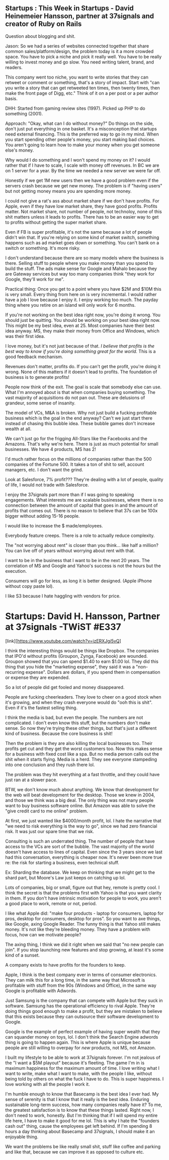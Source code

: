 ## Startups : This Week in Startups - David Heinemeier Hansson, partner at 37signals and creator of Ruby on Rails

Question about blogging and shit.

Jason: So we had a series of websites connected together that share common sales/platform/design, the problem today is it a more crowded space. You have to pick a niche and pick it really well. You have to be really willing to invest money and go slow. You need writing talent, brand, and readers. 

This company went too niche, you want to write stories that they can retweet or comment or something, that's a story of impact. Start with "can you write a story that can get retweeted ten times, then twenty times, then make the front page of Digg, etc." Think of it on a per post or a per author basis.

DHH: Started from gaming review sites (1997). Picked up PHP to do something (2001). 

Approach: "Okay, what can I do without money?" Do things on the side, don't just put everything in one basket. It's a misconception that startups need external financing. This is the preferred way to go in my mind. When you start spending other people's money, you start making bad choices. You aren't going to learn how to make your money when you get someone else's money.

Why would I do something and I won't spend my money on it? I would rather that if I have to scale, I scale with money off revenues. In BC we are on 1 server for a year. By the time we needed a new server we were far off.

Honestly if we get 1M new users then we have a good problem even if the servers crash because we get new money. The problem is if "having users" but not getting money means you are spending more money.

I could not give a rat's ass about market share if we don't have profits. For Apple, even if they have low market share, they have good profits. Profits matter. Not market share, not number of people, not technoloy, none of this shit matters unless it leads to profits. There has to be an easier way to get to profits without getting the super market share.

Even if FB is super profitable, it's not the same because a lot of people didn't win that. If you're relying on some kind of market switch, something happens such as ad market goes down or something. You can't bank on a switch or something. It's more risky.

I don't understand because there are so many models where the business is there. Selling stuff to people where you make money than you spend to build the stuff. The ads make sense for Google and Mahalo because they are Gateway services but way too many companies think "they work for Google, they'll work for me".

Practical thing: Once you get to a point where you have $2M and $10M this is very small. Every thing from here on is very incremental. I would rather have a job I love because I enjoy it. I enjoy working too much. The payday thing where you retire on an island will only work for 6 months.

If you're not working on the best idea right now, you're doing it wrong. You should just be quitting. You should be working on your best idea right now. This might be my best idea, even at 25. Most companies have their best idea anyway. MS, they make their money from Office and Windows, which was their first idea.

I love money, but it's not just because of that. *I believe that profits is the best way to know if you're doing something great for the world.* This is a good feedback mechanism.

Revenues don't matter, profits do. If you can't get the profit, you're doing it wrong. None of this matters if it doesn't lead to profits. The foundation of business is to generate profits!

People now think of the exit. The goal is scale that somebody else can use. What I'm annoyed about is that when companies buying something. The vast majority of acquisitions do not pan out. These are delusions of grandeur, some sense of insanity.

The model of VCs, M&A is broken. Why not just build a fucking profitable business which is the goal in the end anyway? Can't we just start there instead of chasing this bubble idea. These bubble games don't increase wealth at all.

We can't just go for the frigging All-Stars like the Facebooks and the Amazons. That's why we're here. There is just as much potential for small businesses. We have 4 products, MS has 2!

I'd much rather focus on the millions of companies rather than the 500 companies of the Fortune 500. It takes a ton of shit to sell, account managers, etc. I don't want the grind.

Look at Salesforce, 7% profit??? They're dealing with a lot of people, quality of life, I would not trade with Salesforce.

I enjoy the 37signals part more than if I was going to speaking engagements.  What interests me are scalable businesses, where there is no connection between the amount of capital that goes in and the amount of profits that comes out. There is no reason to believe that 37s can be 100x bigger without adding 15-16 people.

I would like to increase the $ made/employees.

Everybody feature creeps. There is a role to actually reduce complexity. 

The "not worrying about rent" is closer than you think... like half a million? You can live off of years without worrying about rent with that. 

I want to be in the business that I want to be in the next 20 years. The correlation of MS and Google and Yahoo's success is not the hours but the execution.

Consumers will go for less, as long it is better designed. (Apple iPhone without copy paste lol).

I like S3 because I hate haggling with vendors for price.

# Startups: David H. Hansson, Partner at 37signals -TWiST #E337
[link][https://www.youtube.com/watch?v=jzERXJgi5vQ]

I think the interesting things would be things like Dropbox. The companies that IPO'd without profits (Groupon, Zynga, Facebook) are wounded. Groupon showed that you can spend $1.40 to earn $1.00 lol. They did this thing that you hide the "marketing expense", they said it was a "non-recurring expense". Dollars are dollars, if you spend them in compensation or expense they are expended.

So a lot of people did get fooled and money disappeared.

People are fucking cheerleaders. They love to cheer on a good stock when it's growing, and when they crash everyone would do "ooh this is shit". Even if it's the fastest selling thing.

I think the media is bad, but even the people. The numbers are not complicated. I don't even know this stuff, but the numbers don't make sense. So now they're trying these other things, but that's just a different kind of business. Because the core business is shit!

Then the problem is they are also killing the local businesses too. Their profits get cut and they get the worst customers too. Now this makes sense for a business with fixed cost like a spa. But no media person calls out the shit when it starts flying. Media is a herd. They see everyone stampeding into one conclusion and they rush there lol.

The problem was they hit everything at a fast throttle, and they could have just ran at a slower pace.

BTW, we don't know much about anything. We know that development for the web will beat development for the desktop. Those we knew in 2004, and those we think was a big deal. The only thing was not many people want to buy business software online. But Amazon was able to solve the "give credit card to me online" problem. 

At first, we just wanted like $4000/month profit, lol. I hate the narrative that "we need to risk everything is the way to go", since we had zero financial risk. It was just our spare time that we risk.

Consulting is such an underrated thing. The number of people that have access to the VCs are sort of the bubble. The vast majority of the world doesn't have access to lines of capital. Even since the 3 years since we last had this conversation, everything is cheaper now. It's never been more true re: the risk for starting a business, even technical stuff.

Ex: Sharding the database. We keep on thinking that we might get to the shard part, but Moore's Law just keeps on catching up lol.

Lots of companies, big or small, figure out that hey, remote is pretty cool. I think the secret is that the problems first with Yahoo is that you want clarity in them. If you don't have intrinsic motivation for people to work, you aren't a good place to work, remote or not, period.

I like what Apple did: "make four products - laptop for consumers, laptop for pros, desktop for consumers, desktop for pros". So you want to axe things, like Google, axing Google Reader. The funny thing is that Yahoo still makes money. It's not like they're bleeding money. They have a problem with focus, how can we motivate people?

The axing thing, I think we did it right when we said that "no new people can join". If you stop launching new features and stop growing, at least it's some kind of a sunset.

A company exists to have profits for the founders to keep.

Apple, I think is the best company ever in terms of consumer electronics. They can milk this for a long time, in the same way that Microsoft is profitable with stuff from the 90s (Windows and Office), in the same way Google is profitable with Adwords. 

Just Samsung is the company that can compete with Apple but they suck in software. Samsung has the operational efficiency to rival Apple. They're doing things good enough to make a profit, but they are mistaken to believe that this exists because they can outsource their software development to Google.

Google is the example of perfect example of having super wealth that they can squander money on toys, lol. I don't think the Search Engine adwords thing is going to happen again. This is where Apple is unique because people are still willing to overpay for _new_ products, not MS, not Amazon.

I built my lifestyle to be able to work at 37signals forever. I'm not jealous of the "I want a $5M playout" because it's fleeting. The game I'm in is maximum happiness for the maximum amount of time. I love writing what I want to write, make what I want to make, with the people I like, without being told by others on what the fuck I have to do. This is super happiness. I love working with all the people I work it.

I'm humble enough to know that Basecamp is the best idea I ever had. My sense of serenity is that I know that it really is the best idea. Enduring sustainable long-term success, how many companies really have it? To me, the greatest satisfaction is to know that these things lasted. Right now, I don't need to work, honestly. But I'm thinking that if I will spend my entire life here, I have to make it good for me lol. This is why I hate the "founders cash out" thing, cause the employees get left behind. If I'm spending 8 hours a day thinking about Basecamp and 37signals, I should make it an enjoyable thing.

We want the problems be like really small shit, stuff like coffee and parking and like that, because we can improve it as opposed to culture etc.
